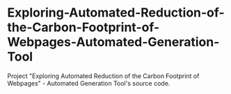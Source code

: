 # Exploring-Automated-Reduction-of-the-Carbon-Footprint-of-Webpages-Automated-Generation-Tool
Project "Exploring Automated Reduction of the Carbon Footprint of Webpages" - Automated Generation Tool's source code.
